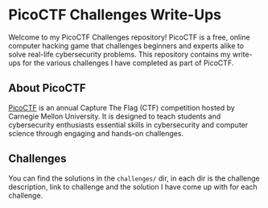 # PicoCTF Challenges Write-Ups

Welcome to my PicoCTF Challenges repository! PicoCTF is a free, online computer hacking game that challenges beginners and experts alike to solve real-life cybersecurity problems. This repository contains my write-ups for the various challenges I have completed as part of PicoCTF.

## About PicoCTF

[PicoCTF](https://picoctf.org) is an annual Capture The Flag (CTF) competition hosted by Carnegie Mellon University. It is designed to teach students and cybersecurity enthusiasts essential skills in cybersecurity and computer science through engaging and hands-on challenges.

## Challenges

You can find the solutions in the `challenges/` dir, in each dir is the challenge description, link to challenge and the solution I have come up with for each challenge.

